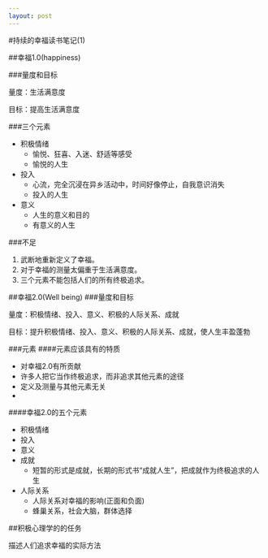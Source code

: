 ```yaml
---
layout: post
---
```


#持续的幸福读书笔记(1)

##幸福1.0(happiness)

###量度和目标


量度：生活满意度


目标：提高生活满意度


###三个元素

- 积极情绪
	+ 愉悦、狂喜、入迷、舒适等感受
	+ 愉悦的人生
- 投入
	+ 心流，完全沉浸在异乡活动中，时间好像停止，自我意识消失
	+ 投入的人生
- 意义
	+ 人生的意义和目的
	+ 有意义的人生

###不足

1. 武断地重新定义了幸福。
2. 对于幸福的测量太偏重于生活满意度。
3. 三个元素不能包括人们的所有终极追求。


##幸福2.0(Well being)
###量度和目标

量度：积极情绪、投入、意义、积极的人际关系、成就


目标：提升积极情绪、投入、意义、积极的人际关系、成就，使人生丰盈蓬勃

###元素
####元素应该具有的特质


- 对幸福2.0有所贡献
- 许多人把它当作终极追求，而非追求其他元素的途径
- 定义及测量与其他元素无关
- 
	
####幸福2.0的五个元素


- 积极情绪
- 投入
- 意义
- 成就
 	+ 短暂的形式是成就，长期的形式书“成就人生”，把成就作为终极追求的人生
- 人际关系
	+ 人际关系对幸福的影响(正面和负面)
	+ 蜂巢关系，社会大脑，群体选择

	

##积极心理学的的任务


描述人们追求幸福的实际方法